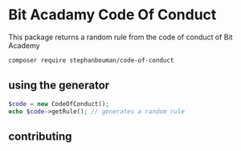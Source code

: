 # Bit Acadamy Code Of Conduct 
This package returns a random rule from the code of conduct of Bit Academy
```bash
composer require stephanbouman/code-of-conduct
```

## using the generator

```php  
$code = new CodeOfConduct();
echo $code->getRule(); // generates a random rule
```

## contributing

